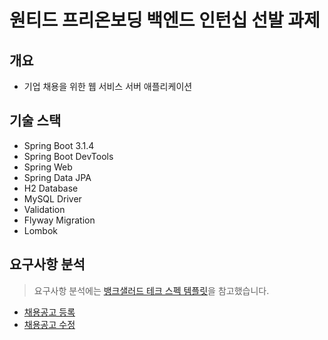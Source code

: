 # 원티드 프리온보딩 백엔드 인턴십 선발 과제

## 개요

- 기업 채용을 위한 웹 서비스 서버 애플리케이션

## 기술 스택

- Spring Boot 3.1.4
- Spring Boot DevTools
- Spring Web
- Spring Data JPA
- H2 Database
- MySQL Driver
- Validation
- Flyway Migration
- Lombok

## 요구사항 분석

> 요구사항 분석에는 [뱅크샐러드 테크 스펙 템플릿]을 참고했습니다.

- [채용공고 등록]
- [채용공고 수정]

[//]: # (외부 링크 모음)

[뱅크샐러드 테크 스펙 템플릿]: https://docs.google.com/document/d/1nhozeUvJYKytE_b_9-YP4Fyw0wtykl9haCG4Wwjb9Ws/edit

[채용공고 등록]: https://docs.google.com/document/d/1SV6C79ap69r2hCcXmEoNEVpMQw8lDQBi8aZNWkKEc3E/edit?usp=sharing
[채용공고 수정]: https://docs.google.com/document/d/13wpi87PiPLiV32N2LgIt5I10uRD98t33PpU__pS1x5A/edit?usp=sharing
